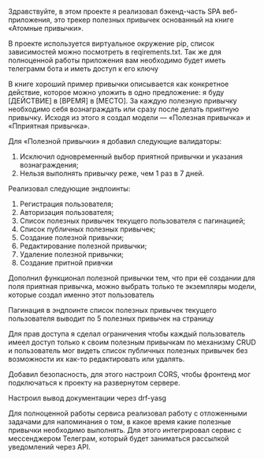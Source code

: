 Здравствуйте, в этом проекте я реализовал бэкенд-часть SPA веб-приложения, это трекер полезных привычек основанный на книге «Атомные привычки».

В проекте используется виртуальное окружение pip, список зависимостей можно посмотреть в reqirements.txt. Так же для полноценной работы приложения вам необходимо будет иметь телеграмм бота и иметь доступ к его ключу

В книге хороший пример привычки описывается как конкретное действие, которое можно уложить в одно предложение: я буду [ДЕЙСТВИЕ] в [ВРЕМЯ] в [МЕСТО]. За каждую полезную привычку необходимо себя вознаграждать или сразу после делать приятную привычку. 
Исходя из этого я создал модели — «Полезная привычка» и «Пприятная привычка».

Для «Полезной привычки» я добавил следующие валидаторы:
  1. Исключил одновременный выбор приятной привычки и указания вознаграждения;
  2. Нельзя выполнять привычку реже, чем 1 раз в 7 дней.

Реализовал следующие эндпоинты:
  1. Регистрация пользователя;
  2. Авторизация пользователя;
  3. Список полезных привычек текущего пользователя с пагинацией;
  4. Список публичных полезных привычек;
  5. Создание полезной привычки;
  6. Редактирование полезной привычки;
  7. Удаление полезной привычки;
  8. Создание притной привчки

Дополнил функционал полезной привычки тем, что при её создании для поля приятная привычка, можно выбрать только те экземпляры модели, которые создал именно этот пользователь

Пагинация в эндпоинте список полезных привычек текущего пользователя выводит по 5 полезных привычек на страницу

Для прав доступа я сделал ограничения чтобы каждый пользователь имеел доступ только к своим полезным привычкам по механизму CRUD и пользователь мог видеть список публичных полезных привычек без возможности их как-то редактировать или удалять.

Добавил безопасность, для этого настроил CORS, чтобы фронтенд мог подключаться к проекту на развернутом сервере.

Настроил вывод документации через drf-yasg

Для полноценной работы сервиса реализовал работу с отложенными задачами для напоминания о том, в какое время какие полезные привычки необходимо выполнять. Для этого  интегрировал сервис с мессенджером Телеграм, который будет заниматься рассылкой уведомлений через 
API.
